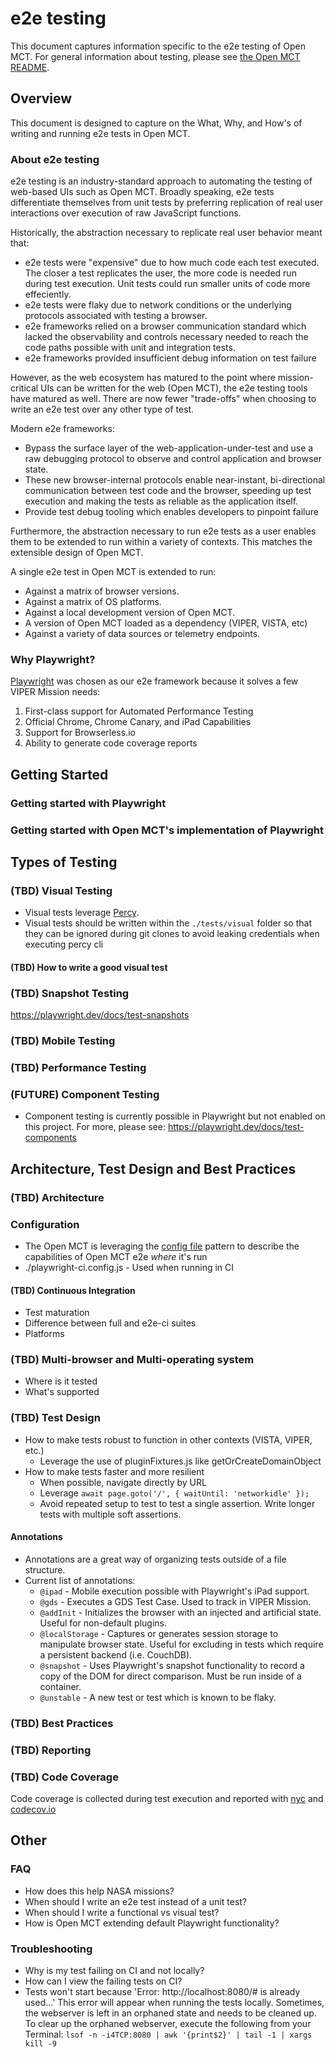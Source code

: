 # e2e testing

This document captures information specific to the e2e testing of Open MCT. For general information about testing, please see [the Open MCT README](https://github.com/nasa/openmct/blob/master/README.md#tests).

## Overview

This document is designed to capture on the What, Why, and How's of writing and running e2e tests in Open MCT.

### About e2e testing

e2e testing is an industry-standard approach to automating the testing of web-based UIs such as Open MCT. Broadly speaking, e2e tests differentiate themselves from unit tests by preferring replication of real user interactions over execution of raw JavaScript functions.

Historically, the abstraction necessary to replicate real user behavior meant that:

- e2e tests were "expensive" due to how much code each test executed. The closer a test replicates the user, the more code is needed run during test execution. Unit tests could run smaller units of code more effeciently.
- e2e tests were flaky due to network conditions or the underlying protocols associated with testing a browser.
- e2e frameworks relied on a browser communication standard which lacked the observability and controls necessary needed to reach the code paths possible with unit and integration tests.
- e2e frameworks provided insufficient debug information on test failure

However, as the web ecosystem has matured to the point where mission-critical UIs can be written for the web (Open MCT), the e2e testing tools have matured as well. There are now fewer "trade-offs" when choosing to write an e2e test over any other type of test.

Modern e2e frameworks:

- Bypass the surface layer of the web-application-under-test and use a raw debugging protocol to observe and control application and browser state.
- These new browser-internal protocols enable near-instant, bi-directional communication between test code and the browser, speeding up test execution and making the tests as reliable as the application itself.
- Provide test debug tooling which enables developers to pinpoint failure

Furthermore, the abstraction necessary to run e2e tests as a user enables them to be extended to run within a variety of contexts. This matches the extensible design of Open MCT. 

A single e2e test in Open MCT is extended to run:

- Against a matrix of browser versions.
- Against a matrix of OS platforms.
- Against a local development version of Open MCT.
- A version of Open MCT loaded as a dependency (VIPER, VISTA, etc)
- Against a variety of data sources or telemetry endpoints.

### Why Playwright?

[Playwright](https://playwright.dev/) was chosen as our e2e framework because it solves a few VIPER Mission needs:

1. First-class support for Automated Performance Testing
2. Official Chrome, Chrome Canary, and iPad Capabilities
3. Support for Browserless.io
4. Ability to generate code coverage reports

## Getting Started

### Getting started with Playwright

### Getting started with Open MCT's implementation of Playwright

## Types of Testing

### (TBD) Visual Testing

- Visual tests leverage [Percy](https://percy.io/).
- Visual tests should be written within the `./tests/visual` folder so that they can be ignored during git clones to avoid leaking credentials when executing percy cli

#### (TBD) How to write a good visual test

### (TBD) Snapshot Testing

<https://playwright.dev/docs/test-snapshots>

### (TBD) Mobile Testing

### (TBD) Performance Testing

### (FUTURE) Component Testing

- Component testing is currently possible in Playwright but not enabled on this project. For more, please see: <https://playwright.dev/docs/test-components>

## Architecture, Test Design and Best Practices

### (TBD) Architecture

### Configuration
- The Open MCT is leveraging the [config file](link) pattern to describe the capabilities of Open MCT e2e _where_ it's run
- ./playwright-ci.config.js - Used when running in CI

#### (TBD)  Continuous Integration

- Test maturation
- Difference between full and e2e-ci suites
- Platforms

### (TBD) Multi-browser and Multi-operating system

- Where is it tested
- What's supported

### (TBD) Test Design

- How to make tests robust to function in other contexts (VISTA, VIPER, etc.)
  - Leverage the use of pluginFixtures.js like getOrCreateDomainObject
- How to make tests faster and more resilient
  - When possible, navigate directly by URL
  - Leverage ```await page.goto('/', { waitUntil: 'networkidle' });```
  - Avoid repeated setup to test to test a single assertion. Write longer tests with multiple soft assertions.

#### Annotations

- Annotations are a great way of organizing tests outside of a file structure.
- Current list of annotations:
  - `@ipad` - Mobile execution possible with Playwright's iPad support.
  - `@gds` - Executes a GDS Test Case. Used to track in VIPER Mission.
  - `@addInit` - Initializes the browser with an injected and artificial state. Useful for non-default plugins.
  - `@localStorage` - Captures or generates session storage to manipulate browser state. Useful for excluding in tests which require a persistent backend (i.e. CouchDB).
  - `@snapshot` - Uses Playwright's snapshot functionality to record a copy of the DOM for direct comparison. Must be run inside of a container.
  - `@unstable` - A new test or test which is known to be flaky.

### (TBD) Best Practices

### (TBD) Reporting

### (TBD) Code Coverage

Code coverage is collected during test execution and reported with [nyc](https://github.com/istanbuljs/nyc) and [codecov.io](https://about.codecov.io/)

## Other

### FAQ

- How does this help NASA missions?
- When should I write an e2e test instead of a unit test?
- When should I write a functional vs visual test?
- How is Open MCT extending default Playwright functionality?

### Troubleshooting

- Why is my test failing on CI and not locally?
- How can I view the failing tests on CI?
- Tests won't start because 'Error: http://localhost:8080/# is already used...'
This error will appear when running the tests locally. Sometimes, the webserver is left in an orphaned state and needs to be cleaned up. To clear up the orphaned webserver, execute the following from your Terminal:
```lsof -n -i4TCP:8080 | awk '{print$2}' | tail -1 | xargs kill -9```
